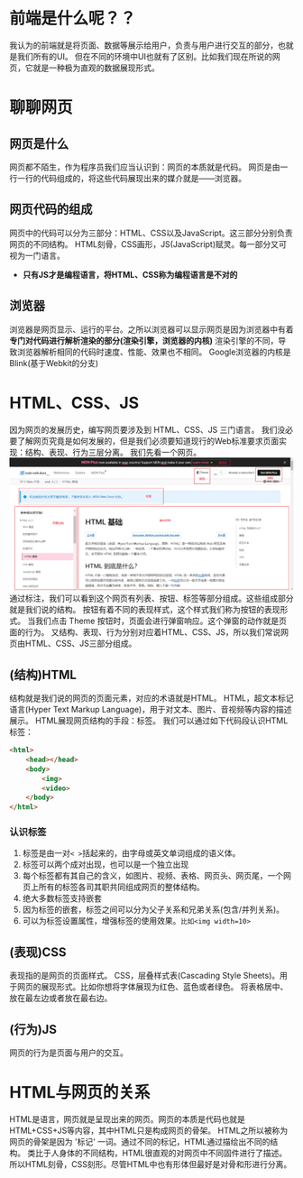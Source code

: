 # 前端是什么呢？？
我认为的前端就是将页面、数据等展示给用户，负责与用户进行交互的部分，也就是我们所有的UI。
但在不同的环境中UI也就有了区别。比如我们现在所说的网页，它就是一种极为直观的数据展现形式。

# 聊聊网页
## 网页是什么
网页都不陌生，作为程序员我们应当认识到：网页的本质就是代码。
网页是由一行一行的代码组成的，将这些代码展现出来的媒介就是——浏览器。
## 网页代码的组成
网页中的代码可以分为三部分：HTML、CSS以及JavaScript。这三部分分别负责网页的不同结构。
HTML刻骨，CSS画形，JS(JavaScript)赋灵。每一部分又可视为一门语言。
- **只有JS才是编程语言，将HTML、CSS称为编程语言是不对的**
## 浏览器
浏览器是网页显示、运行的平台。之所以浏览器可以显示网页是因为浏览器中有着**专门对代码进行解析渲染的部分(渲染引擎，浏览器的内核)**
渲染引擎的不同，导致浏览器解析相同的代码时速度、性能、效果也不相同。
Google浏览器的内核是Blink(基于Webkit的分支)

# HTML、CSS、JS
因为网页的发展历史，编写网页要涉及到 HTML、CSS、JS 三门语言。
我们没必要了解网页究竟是如何发展的，但是我们必须要知道现行的Web标准要求页面实现：结构、表现、行为三层分离。
我们先看一个网页。
![网页样式图01](./image/html001.png)
通过标注，我们可以看到这个网页有列表、按钮、标签等部分组成。这些组成部分就是我们说的结构。
按钮有着不同的表现样式，这个样式我们称为按钮的表现形式。
当我们点击 Theme 按钮时，页面会进行弹窗响应。这个弹窗的动作就是页面的行为。
又结构、表现、行为分别对应着HTML、CSS、JS，所以我们常说网页由HTML、CSS、JS三部分组成。
## (结构)HTML
结构就是我们说的网页的页面元素，对应的术语就是HTML。
HTML，超文本标记语言(Hyper Text Markup Language)，用于对文本、图片、音视频等内容的描述展示。
HTML展现网页结构的手段：标签。
我们可以通过如下代码段认识HTML标签：
```html
<html>
    <head></head>
    <body>
        <img>
        <video>
    </body>
</html>
```
### 认识标签
1. 标签是由一对`< >`括起来的，由字母或英文单词组成的语义体。
2. 标签可以两个成对出现，也可以是一个独立出现
3. 每个标签都有其自己的含义，如图片、视频、表格、网页头、网页尾，一个网页上所有的标签各司其职共同组成网页的整体结构。
4. 绝大多数标签支持嵌套
5. 因为标签的嵌套，标签之间可以分为父子关系和兄弟关系(包含/并列关系)。
6. 可以为标签设置属性，增强标签的使用效果。`比如<img width=10>`

## (表现)CSS
表现指的是网页的页面样式。
CSS，层叠样式表(Cascading Style Sheets)。用于网页的展现形式。比如你想将字体展现为红色、蓝色或者绿色。
将表格居中、放在最左边或者放在最右边。

## (行为)JS
网页的行为是页面与用户的交互。

# HTML与网页的关系
HTML是语言，网页就是呈现出来的网页。网页的本质是代码也就是HTML+CSS+JS等内容，其中HTML只是构成网页的骨架。
HTML之所以被称为网页的骨架是因为 '标记' 一词。通过不同的标记，HTML通过描绘出不同的结构。
类比于人身体的不同结构，HTML很直观的对网页中不同固件进行了描述。
所以HTML刻骨，CSS刻形。尽管HTML中也有形体但最好是对骨和形进行分离。
